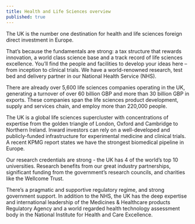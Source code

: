 ```yaml
---
title: Health and Life Sciences overview
published: true
---
```


The UK is the number one destination for health and life sciences foreign direct investment in Europe.

That’s because the fundamentals are strong: a tax structure that rewards innovation, a world class science base and a track record of life sciences excellence. You’ll find the people and facilities to develop your ideas here – from inception to clinical trials. We have a world-renowned research, test bed and delivery partner in our National Health Service (NHS).

There are already over 5,600 life sciences companies operating in the UK, generating a turnover of over 60 billion GBP and more than 30 billion GBP in exports. These companies span the life sciences product development, supply and services chain, and employ more than 220,000 people.

The UK is a global life sciences supercluster with concentrations of expertise from the golden triangle of London, Oxford and Cambridge to Northern Ireland. Inward investors can rely on a well-developed and publicly-funded infrastructure for experimental medicine and clinical trials. A recent KPMG report states we have the strongest biomedical pipeline in Europe.

Our research credentials are strong - the UK has 4 of the world’s top 10 universities. Research benefits from our great industry partnerships, significant funding from the government’s research councils, and charities like the Wellcome Trust.

There’s a pragmatic and supportive regulatory regime, and strong government support. In addition to the NHS, the UK has the deep expertise and international leadership of the Medicines & Healthcare products Regulatory Agency and a world regarded health technology assessment body in the National Institute for Health and Care Excellence.
